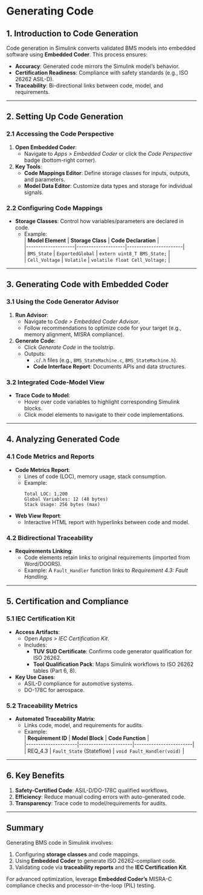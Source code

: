 # Generating Code

## **1. Introduction to Code Generation**  
Code generation in Simulink converts validated BMS models into embedded software using **Embedded Coder**. This process ensures:  
- **Accuracy**: Generated code mirrors the Simulink model’s behavior.  
- **Certification Readiness**: Compliance with safety standards (e.g., ISO 26262 ASIL-D).  
- **Traceability**: Bi-directional links between code, model, and requirements.  

---

## **2. Setting Up Code Generation**  
### **2.1 Accessing the Code Perspective**  
1. **Open Embedded Coder**:  
   - Navigate to *Apps > Embedded Coder* or click the *Code Perspective* badge (bottom-right corner).  
2. **Key Tools**:  
   - **Code Mappings Editor**: Define storage classes for inputs, outputs, and parameters.  
   - **Model Data Editor**: Customize data types and storage for individual signals.  

### **2.2 Configuring Code Mappings**  
- **Storage Classes**: Control how variables/parameters are declared in code.  
  - Example:  
    | **Model Element** | **Storage Class** | **Code Declaration** |  
    |--------------------|--------------------|-----------------------|  
    | `BMS_State`        | `ExportedGlobal`   | `extern uint8_T BMS_State;` |  
    | `Cell_Voltage`     | `Volatile`         | `volatile float Cell_Voltage;` |  

---

## **3. Generating Code with Embedded Coder**  
### **3.1 Using the Code Generator Advisor**  
1. **Run Advisor**:  
   - Navigate to *Code > Embedded Coder Advisor*.  
   - Follow recommendations to optimize code for your target (e.g., memory alignment, MISRA compliance).  
2. **Generate Code**:  
   - Click *Generate Code* in the toolstrip.  
   - Outputs:  
     - `.c`/`.h` files (e.g., `BMS_StateMachine.c`, `BMS_StateMachine.h`).  
     - **Code Interface Report**: Documents APIs and data structures.  

### **3.2 Integrated Code-Model View**  
- **Trace Code to Model**:  
  - Hover over code variables to highlight corresponding Simulink blocks.  
  - Click model elements to navigate to their code implementations.  

---

## **4. Analyzing Generated Code**  
### **4.1 Code Metrics and Reports**  
- **Code Metrics Report**:  
  - Lines of code (LOC), memory usage, stack consumption.  
  - Example:  
    ```plaintext  
    Total LOC: 1,200  
    Global Variables: 12 (48 bytes)  
    Stack Usage: 256 bytes (max)  
    ```  
- **Web View Report**:  
  - Interactive HTML report with hyperlinks between code and model.  

### **4.2 Bidirectional Traceability**  
- **Requirements Linking**:  
  - Code elements retain links to original requirements (imported from Word/DOORS).  
  - Example: A `Fault_Handler` function links to *Requirement 4.3: Fault Handling*.  

---

## **5. Certification and Compliance**  
### **5.1 IEC Certification Kit**  
- **Access Artifacts**:  
  - Open *Apps > IEC Certification Kit*.  
  - Includes:  
    - **TUV SUD Certificate**: Confirms code generator qualification for ISO 26262.  
    - **Tool Qualification Pack**: Maps Simulink workflows to ISO 26262 tables (Part 6, 8).  
- **Key Use Cases**:  
  - ASIL-D compliance for automotive systems.  
  - DO-178C for aerospace.  

### **5.2 Traceability Metrics**  
- **Automated Traceability Matrix**:  
  - Links code, model, and requirements for audits.  
  - Example:  
    | **Requirement ID** | **Model Block**      | **Code Function**     |  
    |---------------------|----------------------|------------------------|  
    | REQ_4.3             | `Fault_State` (Stateflow) | `void Fault_Handler(void)` |  

---

## **6. Key Benefits**  
1. **Safety-Certified Code**: ASIL-D/DO-178C qualified workflows.  
2. **Efficiency**: Reduce manual coding errors with auto-generated code.  
3. **Transparency**: Trace code to model/requirements for audits.  

---

## **Summary**  
Generating BMS code in Simulink involves:  
1. Configuring **storage classes** and code mappings.  
2. Using **Embedded Coder** to generate ISO 26262-compliant code.  
3. Validating code via **traceability reports** and the **IEC Certification Kit**.  

For advanced optimization, leverage **Embedded Coder’s** MISRA-C compliance checks and processor-in-the-loop (PIL) testing.